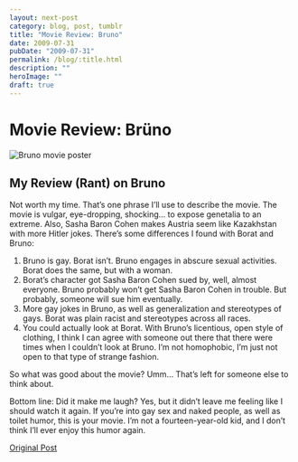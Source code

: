 ```yaml
---
layout: next-post
category: blog, post, tumblr
title: "Movie Review: Bruno"
date: 2009-07-31
pubDate: "2009-07-31"
permalink: /blog/:title.html
description: ""
heroImage: ""
draft: true
---
```


# Movie Review: Brüno

![Bruno movie poster](https://upload.wikimedia.org/wikipedia/en/d/de/Bruno_poster.jpg)

## My Review (Rant) on Bruno

Not worth my time. That’s one phrase I’ll use to describe the movie. The movie is vulgar, eye-dropping, shocking… to expose genetalia to an extreme. Also, Sasha Baron Cohen makes Austria seem like Kazakhstan with more Hitler jokes. There’s some differences I found with Borat and Bruno:

1. Bruno is gay. Borat isn’t. Bruno engages in abscure sexual activities. Borat does the same, but with a woman.
2. Borat’s character got Sasha Baron Cohen sued by, well, almost everyone. Bruno probably won’t get Sasha Baron Cohen in trouble. But probably, someone will sue him eventually.
3. More gay jokes in Bruno, as well as generalization and stereotypes of gays. Borat was plain racist and stereotypes across all races.
4. You could actually look at Borat. With Bruno’s licentious, open style of clothing, I think I can agree with someone out there that there were times when I couldn’t look at Bruno. I’m not homophobic, I’m just not open to that type of strange fashion.

So what was good about the movie? Umm… That’s left for someone else to think about.

Bottom line: Did it make me laugh? Yes, but it didn’t leave me feeling like I should watch it again. If you’re into gay sex and naked people, as well as toilet humor, this is your movie. I’m not a fourteen-year-old kid, and I don’t think I’ll ever enjoy this humor again.

[Original Post](http://jermspeaks.com/post/153469705/my-review-rant-on-bruno-not-worth-my-time)
